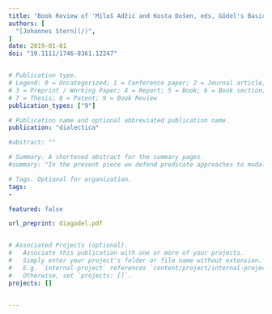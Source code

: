 ```yaml
---
title: "Book Review of 'Miloš Adžić and Kosta Došen, eds, Gödel's Basic Logic Course at Notre Dame'"
authors: [
  "[Johannes Stern](/)",
]
date: 2019-01-01
doi: "10.1111/1746-8361.12247"


# Publication type.
# Legend: 0 = Uncategorized; 1 = Conference paper; 2 = Journal article;
# 3 = Preprint / Working Paper; 4 = Report; 5 = Book; 6 = Book section;
# 7 = Thesis; 8 = Patent; 9 = Book Review
publication_types: ["9"]

# Publication name and optional abbreviated publication name.
publication: "dialectica"

#abstract: ""

# Summary. A shortened abstract for the summary pages.
#summary: "In the present piece we defend predicate approaches to modality, that is approaches that conceive of modal notions as predicates applicable to names of sentences or propositions, against the challenges raised by Montague’s theorem."

# Tags. Optional for organization.
tags:
-

featured: false

url_preprint: diagodel.pdf


# Associated Projects (optional).
#   Associate this publication with one or more of your projects.
#   Simply enter your project's folder or file name without extension.
#   E.g. `internal-project` references `content/project/internal-project/index.md`.
#   Otherwise, set `projects: []`.
projects: []


---
```

